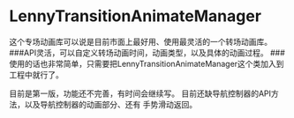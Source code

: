 # LennyTransitionAnimateManager
这个专场动画库可以说是目前市面上最好用、使用最灵活的一个转场动画库。
###API灵活，可以自定义转场动画时间，动画类型，以及具体的动画过程。
###使用的话也非常简单，只需要把LennyTransitionAnimateManager这个类加入到工程中就行了。


目前是第一版，功能还不完善，有时间会继续写。
目前还缺导航控制器的API方法，以及导航控制器的动画部分、还有
手势滑动返回。
